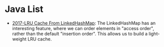 

# Java List

- [2017-LRU Cache From LinkedHashMap](http://javaspecialists.eu/archive/Issue246.html): The LinkedHashMap has an interesting feature, where we can order elements in "access order", rather than the default "insertion order". This allows us to build a light-weight LRU cache.
